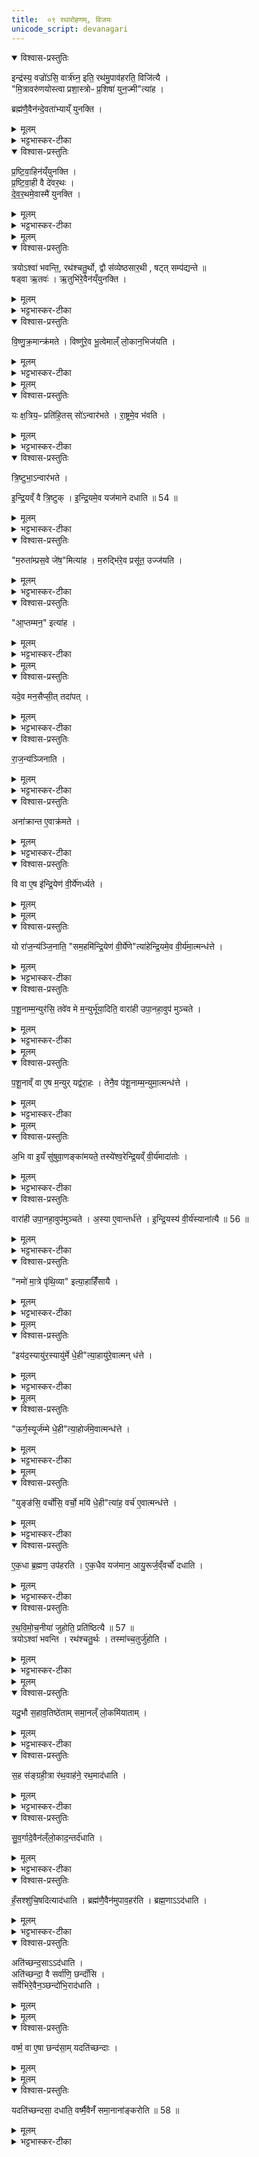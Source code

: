 ```yaml
---
title:  ०९ रथारोहणम्, विजयः 
unicode_script: devanagari
---
```



<details open><summary>विश्वास-प्रस्तुतिः</summary>

इन्द्र॑स्य॒ वज्रो॑ऽसि॒ वार्त्र॑घ्न॒ इति॒ रथ॑मु॒पाव॑हरति॒ विजि॑त्यै ।  
"मि॒त्रावरु॑णयोस्त्वा प्रशा॒स्त्रोᳶ प्र॒शिषा॑ युन॒ज्मी"त्या॑ह ।  

ब्रह्म॑णै॒वैन॑न्दे॒वता॑भ्याय्ँ युनक्ति ।  
</details>

<details><summary>मूलम्</summary>

इन्द्र॑स्य॒ वज्रो॑ऽसि॒ वार्त्र॑घ्न॒ इति॒ रथ॑मु॒पाव॑हरति॒ विजि॑त्यै ।  
"मि॒त्रावरु॑णयोस्त्वा प्रशा॒स्त्रोᳶ प्र॒शिषा॑ युन॒ज्मी"त्या॑ह ।  

ब्रह्म॑णै॒वैन॑न्दे॒वता॑भ्याय्ँ युनक्ति ।  
</details>

<details><summary>भट्टभास्कर-टीका</summary>

1 इन्द्रस्येत्यादि ॥ उपावहरति रथं वाहनादवतारयति । मित्रावरुणयोरिति प्रष्टिवाहिनं रथं युनक्ति ब्रह्मणा मन्त्रेणानेन देवताभ्यां मित्रावरुणभ्यामिति अश्वैरेव ।
</details>

<details open><summary>विश्वास-प्रस्तुतिः</summary>

प्र॒ष्टि॒वा॒हिन॑य्ँयुनक्ति ।  
प्र॒ष्टि॒वा॒ही वै दे॑वर॒थः ।  
दे॒व॒र॒थमे॒वास्मै॑ युनक्ति ।
</details>

<details><summary>मूलम्</summary>

प्र॒ष्टि॒वा॒हिन॑य्ँयुनक्ति ।  
प्र॒ष्टि॒वा॒ही वै दे॑वर॒थः ।  
दे॒व॒र॒थमे॒वास्मै॑ युनक्ति ।
</details>

<details><summary>भट्टभास्कर-टीका</summary>

प्रष्टिवाहिनमिति । प्रष्टिवाहिभिरश्वैर्युक्तत्वात् प्रष्टिवद्यो वहति रथः स प्रष्टिवाही । 'कर्तर्युपमाने'इति णिनिः । गतमन्यत् ॥
</details>


<details><summary>मूलम्</summary>

त्रयोऽश्वा॑ भवन्ति ।
रथ॑श्चतु॒र्थः ।
द्वौ स॑व्येष्ठसार॒थी ।
षट्त्सम्प॑द्यन्ते ॥ 53 ॥   
</details>

<details open><summary>विश्वास-प्रस्तुतिः</summary>

त्रयोऽश्वा॑ भवन्ति॒, रथ॑श्चतु॒र्थो, द्वौ स॑व्येष्ठसार॒थी , षट्त् सम्प॑द्यन्ते ॥    
षड्वा ऋ॒तवः॑ ।
ऋ॒तुभि॑रे॒वैन॑य्ँयुनक्ति ।
</details>

<details><summary>मूलम्</summary>

त्रयोऽश्वा॑ भवन्ति॒, रथ॑श्चतु॒र्थो, द्वौ स॑व्येष्ठसार॒थी , षट्त् सम्प॑द्यन्ते ॥    
षड्वा ऋ॒तवः॑ ।
ऋ॒तुभि॑रे॒वैन॑य्ँयुनक्ति ।
</details>

<details><summary>भट्टभास्कर-टीका</summary>

2 त्रयोऽश्वा इति ॥ सव्ये पार्श्वे स्थित्वा आयुधानि रथिने समर्पयति स सव्येष्ठः । 'सुपि स्थः'इति कः । 'तत्पुरुषे कृति बहुलम्'इत्यलुक् ॥
</details>

<details open><summary>विश्वास-प्रस्तुतिः</summary>

वि॒ष्णु॒क्र॒मान्क्र॑मते ।
विष्णु॑रे॒व भू॒त्वेमाल्ँ लो॒कान॒भिज॑यति ।
</details>

<details><summary>मूलम्</summary>

वि॒ष्णु॒क्र॒मान्क्र॑मते ।
विष्णु॑रे॒व भू॒त्वेमाल्ँ लो॒कान॒भिज॑यति ।
</details>

<details><summary>भट्टभास्कर-टीका</summary>

3 विष्णुक्रमानित्यादि ॥ 'विष्णोः क्रमोसि' इत्यादि ॥
</details>


<details><summary>मूलम्</summary>

यः क्ष॒त्रिय॒ᳶ प्रति॑हितः ।
सो॑ऽन्वार॑भते ।
रा॒ष्ट्रमे॒व भ॑वति ।
</details>

<details open><summary>विश्वास-प्रस्तुतिः</summary>

यः क्ष॒त्रिय॒ᳶ प्रति॑हि॒तस् सो॑ऽन्वार॑भते ।
रा॒ष्ट्रमे॒व भ॑वति ।
</details>

<details><summary>मूलम्</summary>

यः क्ष॒त्रिय॒ᳶ प्रति॑हि॒तस् सो॑ऽन्वार॑भते ।
रा॒ष्ट्रमे॒व भ॑वति ।
</details>

<details><summary>भट्टभास्कर-टीका</summary>

4 यः क्षत्रिय इत्यादि ॥ प्रतिहितो राज्ञोऽनन्तरः यः वरुणजाति (अवरजादि?)ऽस्सोऽन्वारभते यजमानं राष्ट्रमेवभवति राष्ट्रमेव प्राप्नोति ॥
</details>

<details open><summary>विश्वास-प्रस्तुतिः</summary>

त्रि॒ष्टुभा॒ऽन्वार॑भते ।

इ॒न्द्रि॒यव्ँ वै त्रि॒ष्टुक् ।
इ॒न्द्रि॒यमे॒व यज॑माने दधाति ॥ 54 ॥
</details>

<details><summary>मूलम्</summary>

त्रि॒ष्टुभा॒ऽन्वार॑भते ।

इ॒न्द्रि॒यव्ँ वै त्रि॒ष्टुक् ।
इ॒न्द्रि॒यमे॒व यज॑माने दधाति ॥ 54 ॥
</details>

<details><summary>भट्टभास्कर-टीका</summary>

5 त्रिष्टुभेति ॥ 'प्रससाहिषे' इत्येतयेत्याहुः ।
</details>

<details open><summary>विश्वास-प्रस्तुतिः</summary>

"म॒रुता॑म्प्रस॒वे जे॑ष॒"मित्या॑ह ।
म॒रुद्भि॑रे॒व प्रसू॑त॒ उज्ज॑यति ।
</details>

<details><summary>मूलम्</summary>

"म॒रुता॑म्प्रस॒वे जे॑ष॒"मित्या॑ह ।
म॒रुद्भि॑रे॒व प्रसू॑त॒ उज्ज॑यति ।
</details>

<details><summary>भट्टभास्कर-टीका</summary>

'मरुतां प्रसवे' इति रथमातिष्ठति ।
</details>

<details open><summary>विश्वास-प्रस्तुतिः</summary>

"आ॒प्तम्मन॒" इत्या॑ह ।
</details>

<details><summary>मूलम्</summary>

"आ॒प्तम्मन॒" इत्या॑ह ।
</details>

<details><summary>भट्टभास्कर-टीका</summary>

'आप्तम्'38इति कूबरमभिश्रयते ।
</details>


<details><summary>मूलम्</summary>

यदे॒व मन॒सैप्सी॑त् ।
तदा॑पत् ।
</details>

<details open><summary>विश्वास-प्रस्तुतिः</summary>

यदे॒व मन॒सैप्सी॒त् तदा॑पत् ।
</details>

<details><summary>मूलम्</summary>

यदे॒व मन॒सैप्सी॒त् तदा॑पत् ।
</details>

<details><summary>भट्टभास्कर-टीका</summary>

यदेव मनसा ईप्सते आप्तुमिच्छति तदापत् आप्नोति पुरुष इति । यद्धि मनसा इच्छति आप्तमेव तत्फलं तस्मान्मन एवाप्तव्यमिति आप्तं मन इत्युच्यते इति भावः ॥
</details>

<details open><summary>विश्वास-प्रस्तुतिः</summary>

रा॒ज॒न्य॑ञ्जिनाति ।
</details>

<details><summary>मूलम्</summary>

रा॒ज॒न्य॑ञ्जिनाति ।
</details>

<details><summary>भट्टभास्कर-टीका</summary>

6 राजन्यमिति ॥ राजपूरुषं जयति । व्यत्ययेन श्ना । यद्वा - ज्या वयोहानौ । राजन्यमिषुभिर्विध्यति ।
</details>

<details open><summary>विश्वास-प्रस्तुतिः</summary>

अना॑क्रान्त ए॒वाक्र॑मते ।
</details>

<details><summary>मूलम्</summary>

अना॑क्रान्त ए॒वाक्र॑मते ।
</details>

<details><summary>भट्टभास्कर-टीका</summary>

केन चिदनाक्रान्त एव पृथिवीमाक्रमते ।
</details>

<details open><summary>विश्वास-प्रस्तुतिः</summary>

वि वा ए॒ष इ॑न्द्रि॒येण॑ वी॒र्ये॑णर्ध्यते ।
</details>

<details><summary>मूलम्</summary>

वि वा ए॒ष इ॑न्द्रि॒येण॑ वी॒र्ये॑णर्ध्यते ।
</details>


<details><summary>मूलम्</summary>

यो रा॑ज॒न्य॑ञ्जि॒नाति॑ ।
"सम॒हमि॑न्द्रि॒येण॑ वी॒र्ये॑णे"त्या॑ह ॥ 55 ॥  
</details>

<details open><summary>विश्वास-प्रस्तुतिः</summary>

यो रा॑ज॒न्य॑ञ्जि॒नाति॒ "सम॒हमि॑न्द्रि॒येण॑ वी॒र्ये॑णे"त्या॑हेन्द्रि॒यमे॒व वी॒र्य॑मा॒त्मन्ध॑त्ते ।
</details>

<details><summary>मूलम्</summary>

यो रा॑ज॒न्य॑ञ्जि॒नाति॒ "सम॒हमि॑न्द्रि॒येण॑ वी॒र्ये॑णे"त्या॑हेन्द्रि॒यमे॒व वी॒र्य॑मा॒त्मन्ध॑त्ते ।
</details>

<details><summary>भट्टभास्कर-टीका</summary>

विवा एष इत्यादि । गतम् ॥
</details>

<details open><summary>विश्वास-प्रस्तुतिः</summary>

प॒शू॒नाम्म॒न्युर॑सि॒ तवे॑व मे म॒न्युर्भू॑या॒दिति॒ वारा॑ही उपा॒नहा॒वुप॑ मुञ्चते ।
</details>

<details><summary>मूलम्</summary>

प॒शू॒नाम्म॒न्युर॑सि॒ तवे॑व मे म॒न्युर्भू॑या॒दिति॒ वारा॑ही उपा॒नहा॒वुप॑ मुञ्चते ।
</details>

<details><summary>भट्टभास्कर-टीका</summary>

7 पशूनामित्यादि ॥ वाराही वराहचर्मनिर्मिते - विकारे 'प्राणभृज्जाति'इत्यादिनाऽञ्प्रत्ययः । 'वा छन्दसि'इति पूर्वसवर्णदीर्घत्वम् ।
</details>


<details><summary>मूलम्</summary>

प॒शू॒नाव्ँ वा ए॒ष म॒न्युः ।
यद्व॑रा॒हः ।
</details>

<details open><summary>विश्वास-प्रस्तुतिः</summary>

प॒शू॒नाव्ँ वा ए॒ष म॒न्युर् यद्व॑रा॒हः ।
तेनै॒व प॑शू॒नाम्म॒न्युमा॒त्मन्ध॑त्ते ।
</details>

<details><summary>मूलम्</summary>

प॒शू॒नाव्ँ वा ए॒ष म॒न्युर् यद्व॑रा॒हः ।
तेनै॒व प॑शू॒नाम्म॒न्युमा॒त्मन्ध॑त्ते ।
</details>

<details><summary>भट्टभास्कर-टीका</summary>

मन्युः दीप्तिः ॥
</details>


<details><summary>मूलम्</summary>

अ॒भि वा इ॒यँ सु॑षुवा॒णङ्का॑मयते ।
तस्ये॑श्व॒रेन्द्रि॒यव्ँ वी॒र्य॑मादा॑तोः ।
</details>

<details open><summary>विश्वास-प्रस्तुतिः</summary>

अ॒भि वा इ॒यँ सु॑षुवा॒णङ्का॑मयते॒ तस्ये॑श्व॒रेन्द्रि॒यव्ँ वी॒र्य॑मादा॑तोः ।
</details>

<details><summary>मूलम्</summary>

अ॒भि वा इ॒यँ सु॑षुवा॒णङ्का॑मयते॒ तस्ये॑श्व॒रेन्द्रि॒यव्ँ वी॒र्य॑मादा॑तोः ।
</details>

<details><summary>भट्टभास्कर-टीका</summary>

8 अभि वा इत्यादि ॥ इयं पृथिवी सुषुवाणं राजसूयाख्येन सवेन इष्टं ईश्वरभूतमभिकामयते अभिवाञ्छति तस्येन्द्रियादिहानिम् । यद्वा - अभिमन्यते नाशयितुं चिन्तयति असहमानेव ततश्च तस्य सुषुवाणस्य इन्द्रियं च वीर्यं च आदातुमीश्वरा स्यात् पृथिवी । 'ईश्वरे तोसुन्कसुनौ'इति तोसुन् ।
</details>

<details open><summary>विश्वास-प्रस्तुतिः</summary>

वारा॑ही उपा॒नहा॒वुप॑मुञ्चते ।
अ॒स्या ए॒वान्तर्ध॑त्ते ।
इ॒न्द्रि॒यस्य॑ वी॒र्य॑स्याना॑त्यै ॥ 56 ॥  
</details>

<details><summary>मूलम्</summary>

वारा॑ही उपा॒नहा॒वुप॑मुञ्चते ।
अ॒स्या ए॒वान्तर्ध॑त्ते ।
इ॒न्द्रि॒यस्य॑ वी॒र्य॑स्याना॑त्यै ॥ 56 ॥  
</details>

<details><summary>भट्टभास्कर-टीका</summary>

तस्माद्वाराहीभ्यामुपानद्भ्यां छादितपादः पृथिव्या एवान्तर्हितो भवति । ततश्च तदन्तर्धानमिन्द्रियवीर्ययोरनादानाय भवति । 'अच उपसर्गातः'।
</details>

<details open><summary>विश्वास-प्रस्तुतिः</summary>

"नमो॑ मा॒त्रे पृ॑थि॒व्या" इत्या॒हाहिँ॑सायै ।
</details>

<details><summary>मूलम्</summary>

"नमो॑ मा॒त्रे पृ॑थि॒व्या" इत्या॒हाहिँ॑सायै ।
</details>

<details><summary>भट्टभास्कर-टीका</summary>

नमो मात्रे इति । इमामभिमृशति ॥
</details>


<details><summary>मूलम्</summary>

इय॑द॒स्यायु॑र॒स्यायु॑र्मे धे॒हीत्या॑ह ।
आयु॑रे॒वात्मन्ध॑त्ते ।
</details>

<details open><summary>विश्वास-प्रस्तुतिः</summary>

"इय॑द॒स्यायु॑र॒स्यायु॑र्मे धे॒ही"त्या॒हायु॑रे॒वात्मन् ध॑त्ते ।
</details>

<details><summary>मूलम्</summary>

"इय॑द॒स्यायु॑र॒स्यायु॑र्मे धे॒ही"त्या॒हायु॑रे॒वात्मन् ध॑त्ते ।
</details>

<details><summary>भट्टभास्कर-टीका</summary>

9 सव्येंसे राजतं मणिं प्रतिमुञ्चते - इयदिति ॥
</details>


<details><summary>मूलम्</summary>

ऊर्ग॒स्यूर्ज॑म्मे धे॒हीत्या॑ह ।
ऊर्ज॑मे॒वात्मन्ध॑त्ते ।
</details>

<details open><summary>विश्वास-प्रस्तुतिः</summary>

"ऊर्ग॒स्यूर्ज॑म्मे धे॒ही"त्या॒होर्ज॑मे॒वात्मन्ध॑त्ते ।
</details>

<details><summary>मूलम्</summary>

"ऊर्ग॒स्यूर्ज॑म्मे धे॒ही"त्या॒होर्ज॑मे॒वात्मन्ध॑त्ते ।
</details>

<details><summary>भट्टभास्कर-टीका</summary>

'ऊर्गसि'38इति दक्षिणेंस औदुम्बरम् ।
</details>


<details><summary>मूलम्</summary>

युङ्ङ॑सि॒ वर्चो॑सि॒ वर्चो॒ मयि॑ धे॒हीत्या॑ह
वर्च॑ ए॒वात्मन्ध॑त्ते ।
</details>

<details open><summary>विश्वास-प्रस्तुतिः</summary>

"युङ्ङ॑सि॒ वर्चो॑सि॒ वर्चो॒ मयि॑ धे॒ही"त्या॑ह॒ वर्च॑ ए॒वात्मन्ध॑त्ते ।
</details>

<details><summary>मूलम्</summary>

"युङ्ङ॑सि॒ वर्चो॑सि॒ वर्चो॒ मयि॑ धे॒ही"त्या॑ह॒ वर्च॑ ए॒वात्मन्ध॑त्ते ।
</details>

<details><summary>भट्टभास्कर-टीका</summary>

'युङ्ङसि'38इति दक्षिण एवांसे सौवर्णम् ॥
</details>

<details open><summary>विश्वास-प्रस्तुतिः</summary>

ए॒क॒धा ब्र॒ह्मण॒ उप॑हरति ।
ए॒क॒धैव यज॑मान॒ आयु॒रूर्ज॒व्ँवर्चो॑ दधाति ।
</details>

<details><summary>मूलम्</summary>

ए॒क॒धा ब्र॒ह्मण॒ उप॑हरति ।
ए॒क॒धैव यज॑मान॒ आयु॒रूर्ज॒व्ँवर्चो॑ दधाति ।
</details>

<details><summary>भट्टभास्कर-टीका</summary>

एकधेति ॥ मणित्रयं तदेकधा युगपदेव ब्रह्मणे ददाति मणित्रयफलान्यायुरादीनि युगपदेव ॥
</details>

<details open><summary>विश्वास-प्रस्तुतिः</summary>

र॒थ॒वि॒मो॒च॒नीया॑ जुहोति॒ प्रति॑ष्ठित्यै ॥ 57 ॥  
त्रयोऽश्वा॑ भवन्ति ।
रथ॑श्चतु॒र्थः ।
तस्मा॑च्च॒तुर्जु॑होति ।
</details>

<details><summary>मूलम्</summary>

र॒थ॒वि॒मो॒च॒नीया॑ जुहोति॒ प्रति॑ष्ठित्यै ॥ 57 ॥  
त्रयोऽश्वा॑ भवन्ति ।
रथ॑श्चतु॒र्थः ।
तस्मा॑च्च॒तुर्जु॑होति ।
</details>

<details><summary>भट्टभास्कर-टीका</summary>

10 रथविमोचिनीया इति ॥ 'अग्नये गृहपतये'38इत्याद्याश्चतस्रः अश्वस्य रथविमोचनीयाः । अश्वानां रथस्य च चतुष्ट्वात् चतस्रः आहूतयो हूयन्ते ॥
</details>


<details><summary>मूलम्</summary>

यदु॒भौ स॒हाव॒तिष्ठे॑ताम् ।
स॒मा॒नल्ँ लो॒कमि॑याताम् ।
</details>

<details open><summary>विश्वास-प्रस्तुतिः</summary>

यदु॒भौ स॒हाव॒तिष्ठे॑ताम् समा॒नल्ँ लो॒कमि॑याताम् ।
</details>

<details><summary>मूलम्</summary>

यदु॒भौ स॒हाव॒तिष्ठे॑ताम् समा॒नल्ँ लो॒कमि॑याताम् ।
</details>

<details><summary>भट्टभास्कर-टीका</summary>

11 यदुभावित्यादि ॥ यदुभौ यजमानः सारथिश्च रथादन्यत्र सहावतिष्ठेतां सहावस्थानवन्तो स्यातां समानं स्वर्गं लोकं गच्छेतां, तस्माद्वरूथे रश्मिसंग्रहीत्रा सह तत्सहितमेवाध्वर्युः रथवाहने रथमादधाति ।
</details>

<details open><summary>विश्वास-प्रस्तुतिः</summary>

स॒ह स॑ङ्ग्रही॒त्रा र॑थ॒वाह॑ने॒ रथ॒माद॑धाति ।
</details>

<details><summary>मूलम्</summary>

स॒ह स॑ङ्ग्रही॒त्रा र॑थ॒वाह॑ने॒ रथ॒माद॑धाति ।
</details>

<details><summary>भट्टभास्कर-टीका</summary>

तत आहिते संग्रहीता नारोहति राज्ञा सह ।
</details>

<details open><summary>विश्वास-प्रस्तुतिः</summary>

सु॒व॒र्गादे॒वैन॑ल्ँलो॒काद॒न्तर्द॑धाति ।
</details>

<details><summary>मूलम्</summary>

सु॒व॒र्गादे॒वैन॑ल्ँलो॒काद॒न्तर्द॑धाति ।
</details>

<details><summary>भट्टभास्कर-टीका</summary>

तत एनं सारथिं स्वर्गात् अन्तदधाति यजमानेन समानलोकत्वं निवर्तयति । हंसश्शुचिषदित्यादिनाऽऽदधाति ।
</details>

<details open><summary>विश्वास-प्रस्तुतिः</summary>

हँ॒सश्शु॑चि॒षदित्याद॑धाति ।
ब्रह्म॑णै॒वैन॑मुपाव॒हर॑ति ।
ब्रह्म॒णाऽऽद॑धाति ।
</details>

<details><summary>मूलम्</summary>

हँ॒सश्शु॑चि॒षदित्याद॑धाति ।
ब्रह्म॑णै॒वैन॑मुपाव॒हर॑ति ।
ब्रह्म॒णाऽऽद॑धाति ।
</details>

<details><summary>भट्टभास्कर-टीका</summary>

पूर्वं ब्रह्मणा 'इन्द्रस्य वज्रोसि'38इत्यनेनोपावहरति रथं वाहनादवतारयति, इदानीमपि 'हंसः'38इति ब्रह्मणाऽऽदधाति ॥
</details>

<details open><summary>विश्वास-प्रस्तुतिः</summary>

अति॑च्छन्द॒साऽऽद॑धाति ।  
अति॑च्छन्दा॒ वै सर्वा॑णि॒ छन्दाँ॑सि ।  
सर्वे॑भिरे॒वैन॒ञ्छन्दो॑भि॒राद॑धाति ।  
</details>

<details><summary>मूलम्</summary>

अति॑च्छन्द॒साऽऽद॑धाति ।  
अति॑च्छन्दा॒ वै सर्वा॑णि॒ छन्दाँ॑सि ।  
सर्वे॑भिरे॒वैन॒ञ्छन्दो॑भि॒राद॑धाति ।  
</details>


<details><summary>मूलम्</summary>

वर्ष्म॒ वा ए॒षा छन्द॑साम् ।  
यदति॑च्छन्दाः ।
</details>

<details open><summary>विश्वास-प्रस्तुतिः</summary>

वर्ष्म॒ वा ए॒षा छन्द॑सा॒म् यदति॑च्छन्दाः ।  
</details>

<details><summary>मूलम्</summary>

वर्ष्म॒ वा ए॒षा छन्द॑सा॒म् यदति॑च्छन्दाः ।  
</details>


<details><summary>मूलम्</summary>

यदति॑च्छन्दसा॒ दधा॑ति ।  
वर्ष्मै॒वैनँ॑ समा॒नाना॑ङ्करोति ॥ 58 ॥  
</details>

<details open><summary>विश्वास-प्रस्तुतिः</summary>

यदति॑च्छन्दसा॒ दधा॑ति॒ वर्ष्मै॒वैनँ॑ समा॒नाना॑ङ्करोति ॥ 58 ॥
</details>

<details><summary>मूलम्</summary>

यदति॑च्छन्दसा॒ दधा॑ति॒ वर्ष्मै॒वैनँ॑ समा॒नाना॑ङ्करोति ॥ 58 ॥
</details>

<details><summary>भट्टभास्कर-टीका</summary>

12 अतिच्छन्दसेत्यादि ॥ 'हंसः शुचिषत्'38इत्यनया । चतुर्थस्य पादस्य चतुर्दशाक्षरत्वात् अतीत्य वर्तते सर्वाणि छन्दासि । वर्ष्मवा इत्यादि सर्वच्छन्दसां तत्रान्तर्भावात् । गतमन्यत् ॥

इति सप्तमे नवमः ॥  

</details>

